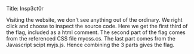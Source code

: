 Title: Insp3ct0r

Visiting the website, we don't see anything out of the ordinary.
We right click and choose to inspect the source code.
Here we get the first third of the flag, included as a html comment.
The second part of the flag comes from the referenced CSS file mycss.cs.
The last part comes from the Javascript scipt myjs.js.
Hence combining the 3 parts gives the flag.
